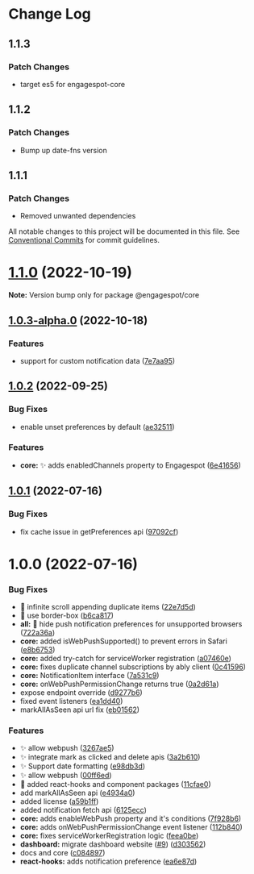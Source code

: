 # Change Log

## 1.1.3

### Patch Changes

- target es5 for engagespot-core

## 1.1.2

### Patch Changes

- Bump up date-fns version

## 1.1.1

### Patch Changes

- Removed unwanted dependencies

All notable changes to this project will be documented in this file.
See [Conventional Commits](https://conventionalcommits.org) for commit guidelines.

# [1.1.0](https://github.com/Engagespot/engagespot/compare/v1.0.3-alpha.0...v1.1.0) (2022-10-19)

**Note:** Version bump only for package @engagespot/core

## [1.0.3-alpha.0](https://github.com/Engagespot/engagespot/compare/v1.0.2...v1.0.3-alpha.0) (2022-10-18)

### Features

- support for custom notification data ([7e7aa95](https://github.com/Engagespot/engagespot/commit/7e7aa951c7aa2eade222b8d958c2147a9cc2dfd0))

## [1.0.2](https://github.com/Engagespot/engagespot/compare/v1.0.1...v1.0.2) (2022-09-25)

### Bug Fixes

- enable unset preferences by default ([ae32511](https://github.com/Engagespot/engagespot/commit/ae32511b017ecc5d479c9a056753849fece61d4b))

### Features

- **core:** :sparkles: adds enabledChannels property to Engagespot ([6e41656](https://github.com/Engagespot/engagespot/commit/6e4165619778277ddb8ada7382b4ea4668a143c2))

## [1.0.1](https://github.com/Engagespot/engagespot/compare/v1.0.0...v1.0.1) (2022-07-16)

### Bug Fixes

- fix cache issue in getPreferences api ([97092cf](https://github.com/Engagespot/engagespot/commit/97092cf353bfe7cb78655435fb75d3e2d811ac68))

# 1.0.0 (2022-07-16)

### Bug Fixes

- :bug: infinite scroll appending duplicate items ([22e7d5d](https://github.com/Engagespot/engagespot/commit/22e7d5d073d5425c6a03dbdeabe7a803baaaf508))
- :lipstick: use border-box ([b6ca817](https://github.com/Engagespot/engagespot/commit/b6ca817532c7f5e31f835b2c85d236d6bbe5cf83))
- **all:** :bug: hide push notification preferences for unsupported browsers ([722a36a](https://github.com/Engagespot/engagespot/commit/722a36ad6512940047cad2b24387d3230d370387))
- **core:** added isWebPushSupported() to prevent errors in Safari ([e8b6753](https://github.com/Engagespot/engagespot/commit/e8b67530e558ee6c784d9b6c0218db59ad253c43))
- **core:** added try-catch for serviceWorker registration ([a07460e](https://github.com/Engagespot/engagespot/commit/a07460e61f320fed79475f85197393d057297298))
- **core:** fixes duplicate channel subscriptions by ably client ([0c41596](https://github.com/Engagespot/engagespot/commit/0c41596bb5d0493a099185ca8a8e0607aca13961))
- **core:** NotificationItem interface ([7a531c9](https://github.com/Engagespot/engagespot/commit/7a531c94b1b7fb35834ae864f866fc9b27a3dc4b))
- **core:** onWebPushPermissionChange returns true ([0a2d61a](https://github.com/Engagespot/engagespot/commit/0a2d61ae15c03dd1417fbd728d1ac3c82de30961))
- expose endpoint override ([d9277b6](https://github.com/Engagespot/engagespot/commit/d9277b6c22b7e531a8f4070fbb4c267d2a573115))
- fixed event listeners ([ea1dd40](https://github.com/Engagespot/engagespot/commit/ea1dd40cc55aad2341eb1ee9079c78c2761e4b2d))
- markAllAsSeen api url fix ([eb01562](https://github.com/Engagespot/engagespot/commit/eb015624c7836ef3cf9279bd0a93cec9133e99d1))

### Features

- :sparkles: allow webpush ([3267ae5](https://github.com/Engagespot/engagespot/commit/3267ae547dcc55e8e83b7a67dedad0dc3a219879))
- :sparkles: integrate mark as clicked and delete apis ([3a2b610](https://github.com/Engagespot/engagespot/commit/3a2b6109cb2a6f29157f62b43a7d7c77d7b14a52))
- :sparkles: Support date formatting ([e98db3d](https://github.com/Engagespot/engagespot/commit/e98db3d717244288442915f6033f2699de78e48c))
- ✨ allow webpush ([00ff6ed](https://github.com/Engagespot/engagespot/commit/00ff6ed47d96e53e4f04c92d568ab9ab882d46e7))
- 🚀 added react-hooks and component packages ([11cfae0](https://github.com/Engagespot/engagespot/commit/11cfae02d25c0b9df7be1d25294fba7fe25b141e))
- add markAllAsSeen api ([e4934a0](https://github.com/Engagespot/engagespot/commit/e4934a0426a08c21e09563a298ed833f240b3c4b))
- added license ([a59b1ff](https://github.com/Engagespot/engagespot/commit/a59b1ff0180d4ca6b8a3ea5d50db9400bd9ef252))
- added notification fetch api ([6125ecc](https://github.com/Engagespot/engagespot/commit/6125ecc0c4617fe0653f238bbea2579bfe3d78ec))
- **core:** adds enableWebPush property and it's conditions ([7f928b6](https://github.com/Engagespot/engagespot/commit/7f928b6e98f13556be0ed82c56d28c1fef205c9f))
- **core:** adds onWebPushPermissionChange event listener ([112b840](https://github.com/Engagespot/engagespot/commit/112b840ee8ff15dac2cba6bf80f0021f53af0166))
- **core:** fixes serviceWorkerRegistration logic ([feea0be](https://github.com/Engagespot/engagespot/commit/feea0be8177c5c84dfd097a032d7acc9f41b1010))
- **dashboard:** migrate dashboard website ([#9](https://github.com/Engagespot/engagespot/issues/9)) ([d303562](https://github.com/Engagespot/engagespot/commit/d303562233ab520fd4ba272338b929681b364494))
- docs and core ([c084897](https://github.com/Engagespot/engagespot/commit/c084897b74ed81afd7ebd2b38d5ae725c1599875))
- **react-hooks:** adds notification preference ([ea6e87d](https://github.com/Engagespot/engagespot/commit/ea6e87dbb59234a98d650c401f991549fc013f6d))
